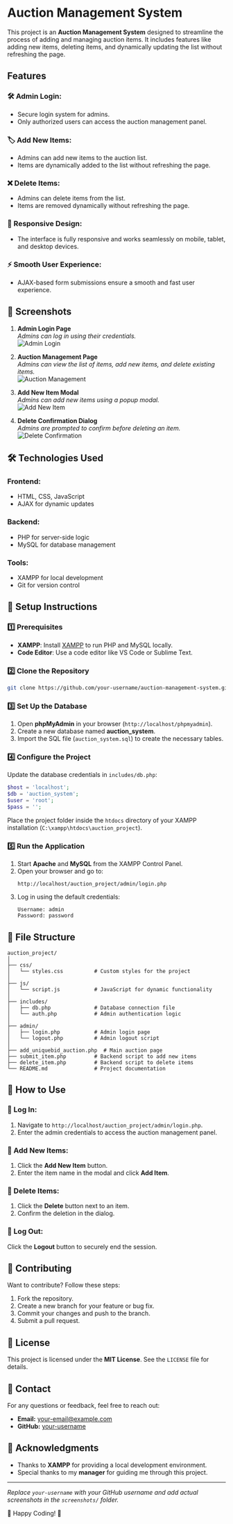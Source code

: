 # Auction Management System

This project is an **Auction Management System** designed to streamline the process of adding and managing auction items. It includes features like adding new items, deleting items, and dynamically updating the list without refreshing the page.

## Features

### 🛠️ Admin Login:
- Secure login system for admins.
- Only authorized users can access the auction management panel.

### 🏷️ Add New Items:
- Admins can add new items to the auction list.
- Items are dynamically added to the list without refreshing the page.

### ❌ Delete Items:
- Admins can delete items from the list.
- Items are removed dynamically without refreshing the page.

### 📱 Responsive Design:
- The interface is fully responsive and works seamlessly on mobile, tablet, and desktop devices.

### ⚡ Smooth User Experience:
- AJAX-based form submissions ensure a smooth and fast user experience.

## 📸 Screenshots

1. **Admin Login Page**  
   *Admins can log in using their credentials.*  
   ![Admin Login](screenshots/admin_login.png)

2. **Auction Management Page**  
   *Admins can view the list of items, add new items, and delete existing items.*  
   ![Auction Management](screenshots/auction_management.png)

3. **Add New Item Modal**  
   *Admins can add new items using a popup modal.*  
   ![Add New Item](screenshots/add_new_item.png)

4. **Delete Confirmation Dialog**  
   *Admins are prompted to confirm before deleting an item.*  
   ![Delete Confirmation](screenshots/delete_confirmation.png)

## 🛠️ Technologies Used

### Frontend:
- HTML, CSS, JavaScript
- AJAX for dynamic updates

### Backend:
- PHP for server-side logic
- MySQL for database management

### Tools:
- XAMPP for local development
- Git for version control

## 🚀 Setup Instructions

### 1️⃣ Prerequisites
- **XAMPP**: Install [XAMPP](https://www.apachefriends.org/index.html) to run PHP and MySQL locally.
- **Code Editor**: Use a code editor like VS Code or Sublime Text.

### 2️⃣ Clone the Repository
```bash
git clone https://github.com/your-username/auction-management-system.git
```

### 3️⃣ Set Up the Database
1. Open **phpMyAdmin** in your browser (`http://localhost/phpmyadmin`).
2. Create a new database named **auction_system**.
3. Import the SQL file (`auction_system.sql`) to create the necessary tables.

### 4️⃣ Configure the Project
Update the database credentials in `includes/db.php`:
```php
$host = 'localhost';
$db = 'auction_system';
$user = 'root';
$pass = '';
```
Place the project folder inside the `htdocs` directory of your XAMPP installation (`C:\xampp\htdocs\auction_project`).

### 5️⃣ Run the Application
1. Start **Apache** and **MySQL** from the XAMPP Control Panel.
2. Open your browser and go to:
   ```
   http://localhost/auction_project/admin/login.php
   ```
3. Log in using the default credentials:
   ```
   Username: admin
   Password: password
   ```

## 📁 File Structure
```
auction_project/
│
├── css/
│   └── styles.css          # Custom styles for the project
│
├── js/
│   └── script.js           # JavaScript for dynamic functionality
│
├── includes/
│   ├── db.php              # Database connection file
│   └── auth.php            # Admin authentication logic
│
├── admin/
│   ├── login.php           # Admin login page
│   └── logout.php          # Admin logout script
│
├── add_uniquebid_auction.php  # Main auction page
├── submit_item.php         # Backend script to add new items
├── delete_item.php         # Backend script to delete items
└── README.md               # Project documentation
```

## 🎯 How to Use

### 🔹 Log In:
1. Navigate to `http://localhost/auction_project/admin/login.php`.
2. Enter the admin credentials to access the auction management panel.

### 🔹 Add New Items:
1. Click the **Add New Item** button.
2. Enter the item name in the modal and click **Add Item**.

### 🔹 Delete Items:
1. Click the **Delete** button next to an item.
2. Confirm the deletion in the dialog.

### 🔹 Log Out:
Click the **Logout** button to securely end the session.

## 🤝 Contributing
Want to contribute? Follow these steps:
1. Fork the repository.
2. Create a new branch for your feature or bug fix.
3. Commit your changes and push to the branch.
4. Submit a pull request.

## 📜 License
This project is licensed under the **MIT License**. See the `LICENSE` file for details.

## 📩 Contact
For any questions or feedback, feel free to reach out:
- **Email:** your-email@example.com
- **GitHub:** [your-username](https://github.com/your-username)

## 🙏 Acknowledgments
- Thanks to **XAMPP** for providing a local development environment.
- Special thanks to my **manager** for guiding me through this project.

---

_Replace `your-username` with your GitHub username and add actual screenshots in the `screenshots/` folder._

🚀 Happy Coding! 🎯
